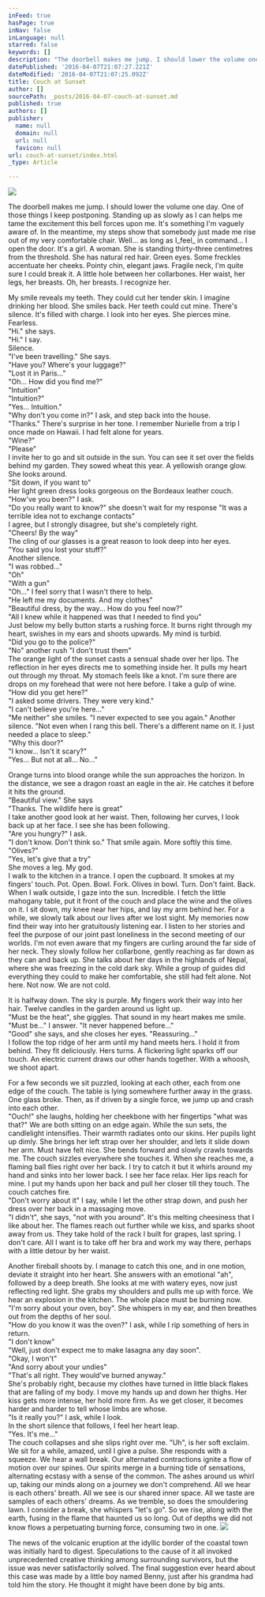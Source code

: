 ```yaml
---
inFeed: true
hasPage: true
inNav: false
inLanguage: null
starred: false
keywords: []
description: "The doorbell makes me jump. I should lower the volume one day. One of those things I keep postponing. Standing up as slowly as I can helps me\_tame the excitement this bell forces upon me. It’s something I’m vaguely aware of. In the meantime, my steps\_show that somebody just made me rise out of my very comfortable chair. Well… as long as Ifeel\_in command… I open the door.\_It’s a\_girl.\_A woman.\_She is standing thirty-three\_centimetres from the threshold. She has natural red hair. Green eyes. Some freckles accentuate her cheeks. Pointy chin,\_elegant jaws. Fragile neck, I’m quite sure I could break it. A little hole between her collarbones. Her waist, her legs, her breasts. Oh, her breasts. I recognize her."
datePublished: '2016-04-07T21:07:27.221Z'
dateModified: '2016-04-07T21:07:25.092Z'
title: Couch at Sunset
author: []
sourcePath: _posts/2016-04-07-couch-at-sunset.md
published: true
authors: []
publisher:
  name: null
  domain: null
  url: null
  favicon: null
url: couch-at-sunset/index.html
_type: Article

---
```

![](https://the-grid-user-content.s3-us-west-2.amazonaws.com/eec6dfca-6048-4512-9c85-ac2337a0ee2c.jpg)

The doorbell makes me jump. I should lower the volume one day. One of those things I keep postponing. Standing up as slowly as I can helps me tame the excitement this bell forces upon me. It's something I'm vaguely aware of. In the meantime, my steps show that somebody just made me rise out of my very comfortable chair. Well... as long as I_feel_ in command... I open the door. It's a girl. A woman. She is standing thirty-three centimetres from the threshold. She has natural red hair. Green eyes. Some freckles accentuate her cheeks. Pointy chin, elegant jaws. Fragile neck, I'm quite sure I could break it. A little hole between her collarbones. Her waist, her legs, her breasts. Oh, her breasts. I recognize her.

My smile reveals my teeth. They could cut her tender skin. I imagine drinking her blood. She smiles back. Her teeth could cut mine. There's silence. It's filled with charge. I look into her eyes. She pierces mine. Fearless.  
"Hi." she says.  
"Hi." I say.  
Silence.  
"I've been travelling." She says.  
"Have you? Where's your luggage?"  
"Lost it in Paris..."  
"Oh... How did you find me?"  
"Intuition"  
"Intuition?"  
"Yes... Intuition."  
"Why don't you come in?" I ask, and step back into the house.  
"Thanks." There's surprise in her tone. I remember Nurielle from a trip I once made on Hawaii. I had felt alone for years.  
"Wine?"  
"Please"  
I invite her to go and sit outside in the sun. You can see it set over the fields behind my garden. They sowed wheat this year. A yellowish orange glow. She looks around.  
"Sit down, if you want to"  
Her light green dress looks gorgeous on the Bordeaux leather couch.  
"How've you been?" I ask.  
"Do you really want to know?" she doesn't wait for my response "It was a terrible idea not to exchange contacts"  
I agree, but I strongly disagree, but she's completely right.  
"Cheers! By the way"  
The cling of our glasses is a great reason to look deep into her eyes.  
"You said you lost your stuff?"  
Another silence.  
"I was robbed..."  
"Oh"  
"With a gun"  
"Oh..." I feel sorry that I wasn't there to help.  
"He left me my documents. And my clothes"  
"Beautiful dress, by the way... How do you feel now?"  
"All I knew while it happened was that I needed to find you"  
Just below my belly button starts a rushing force. It burns right through my heart, swishes in my ears and shoots upwards. My mind is turbid.  
"Did you go to the police?"  
"No" another rush "I don't trust them"  
The orange light of the sunset casts a sensual shade over her lips. The reflection in her eyes directs me to something inside her. It pulls my heart out through my throat. My stomach feels like a knot. I'm sure there are drops on my forehead that were not here before. I take a gulp of wine.  
"How did you get here?"  
"I asked some drivers. They were very kind."  
"I can't believe you're here..."  
"Me neither" she smiles. "I never expected to see you again." Another silence. "Not even when I rang this bell. There's a different name on it. I just needed a place to sleep."  
"Why this door?"  
"I know... Isn't it scary?"  
"Yes... But not at all... No..."

Orange turns into blood orange while the sun approaches the horizon. In the distance, we see a dragon roast an eagle in the air. He catches it before it hits the ground.  
"Beautiful view." She says  
"Thanks. The wildlife here is great"  
I take another good look at her waist. Then, following her curves, I look back up at her face. I see she has been following.  
"Are you hungry?" I ask.  
"I don't know. Don't think so." That smile again. More softly this time.  
"Olives?"  
"Yes, let's give that a try"  
She moves a leg. My god.  
I walk to the kitchen in a trance. I open the cupboard. It smokes at my fingers' touch. Pot. Open. Bowl. Fork. Olives in bowl. Turn. Don't faint. Back. When I walk outside, I gaze into the sun. Incredible. I fetch the little mahogany table, put it front of the couch and place the wine and the olives on it. I sit down, my knee near her hips, and lay my arm behind her. For a while, we slowly talk about our lives after we lost sight. My memories now find their way into her gratuitously listening ear. I listen to her stories and feel the purpose of our joint past loneliness in the second meeting of our worlds. I'm not even aware that my fingers are curling around the far side of her neck. They slowly follow her collarbone, gently reaching as far down as they can and back up. She talks about her days in the highlands of Nepal, where she was freezing in the cold dark sky. While a group of guides did everything they could to make her comfortable, she still had felt alone. Not here. Not now. We are not cold.

It is halfway down. The sky is purple. My fingers work their way into her hair. Twelve candles in the garden around us light up.  
"Must be the heat", she giggles. That sound in my heart makes me smile.  
"Must be..." I answer. "It never happened before..."  
"Good" she says, and she closes her eyes. "Reassuring..."  
I follow the top ridge of her arm until my hand meets hers. I hold it from behind. They fit deliciously. Hers turns. A flickering light sparks off our touch. An electric current draws our other hands together. With a whoosh, we shoot apart.

For a few seconds we sit puzzled, looking at each other, each from one edge of the couch. The table is lying somewhere further away in the grass. One glass broke. Then, as if driven by a single force, we jump up and crash into each other.  
"Ouch!" she laughs, holding her cheekbone with her fingertips "what was that?" We are both sitting on an edge again. While the sun sets, the candlelight intensifies. Their warmth radiates onto our skins. Her pupils light up dimly. She brings her left strap over her shoulder, and lets it slide down her arm. Must have felt nice. She bends forward and slowly crawls towards me. The couch sizzles everywhere she touches it. When she reaches me, a flaming ball flies right over her back. I try to catch it but it whirls around my hand and sinks into her lower back. I see her face relax. Her lips reach for mine. I put my hands upon her back and pull her closer till they touch. The couch catches fire.  
"Don't worry about it" I say, while I let the other strap down, and push her dress over her back in a massaging move.  
"I didn't", she says, "not with you around". It's this melting cheesiness that I like about her. The flames reach out further while we kiss, and sparks shoot away from us. They take hold of the rack I built for grapes, last spring. I don't care. All I want is to take off her bra and work my way there, perhaps with a little detour by her waist.

Another fireball shoots by. I manage to catch this one, and in one motion, deviate it straight into her heart. She answers with an emotional "ah", followed by a deep breath. She looks at me with watery eyes, now just reflecting red light. She grabs my shoulders and pulls me up with force. We hear an explosion in the kitchen. The whole place must be burning now.  
"I'm sorry about your oven, boy". She whispers in my ear, and then breathes out from the depths of her soul.  
"How do you know it was the oven?" I ask, while I rip something of hers in return.  
"I don't know"  
"Well, just don't expect me to make lasagna any day soon".  
"Okay, I won't"  
"And sorry about your undies"  
"That's all right. They would've burned anyway."  
She's probably right, because my clothes have turned in little black flakes that are falling of my body. I move my hands up and down her thighs. Her kiss gets more intense, her hold more firm. As we get closer, it becomes harder and harder to tell whose limbs are whose.  
"Is it really you?" I ask, while I look.  
In the short silence that follows, I feel her heart leap.  
"Yes. It's me..."  
The couch collapses and she slips right over me. "Uh", is her soft exclaim. We sit for a while, amazed, until I give a pulse. She responds with a squeeze. We hear a wall break. Our alternated contractions ignite a flow of motion over our spines. Our spirits merge in a burning tide of sensations, alternating ecstasy with a sense of the common. The ashes around us whirl up, taking our minds along on a journey we don't comprehend. All we hear is each others' breath. All we see is our shared inner space. All we taste are samples of each others' dreams. As we tremble, so does the smouldering lawn. I consider a break, she whispers "let's go". So we rise, along with the earth, fusing in the flame that haunted us so long. Out of depths we did not know flows a perpetuating burning force, consuming two in one.
![](https://the-grid-user-content.s3-us-west-2.amazonaws.com/a6e72380-2905-47d5-8c62-c38b121e77bf.jpg)

The news of the volcanic eruption at the idyllic border of the coastal town was initially hard to digest. Speculations to the cause of it all invoked unprecedented creative thinking among surrounding survivors, but the issue was never satisfactorily solved. The final suggestion ever heard about this case was made by a little boy named Benny, just after his grandma had told him the story. He thought it might have been done by big ants.